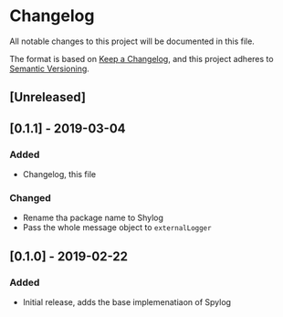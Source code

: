 # Changelog
All notable changes to this project will be documented in this file.

The format is based on [Keep a Changelog](https://keepachangelog.com/en/1.0.0/),
and this project adheres to [Semantic Versioning](https://semver.org/spec/v2.0.0.html).

## [Unreleased]

## [0.1.1] - 2019-03-04
### Added
- Changelog, this file

### Changed
- Rename tha package name to Shylog
- Pass the whole message object to `externalLogger`

## [0.1.0] - 2019-02-22
### Added
- Initial release, adds the base implemenatiaon of Spylog

